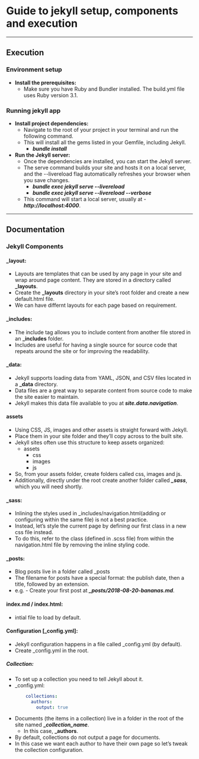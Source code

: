 # Guide to jekyll setup, components and execution

-----

## Execution
### Environment setup
  
  * **Install the prerequisites:** 
    * Make sure you have Ruby and Bundler installed. The build.yml file uses Ruby version 3.1.
  

### Running jekyll app 
  
  * **Install project dependencies:** 
    * Navigate to the root of your project in your terminal and run the following command. 
    * This will install all the gems listed in your Gemfile, including Jekyll.
      * ***bundle install***
  * **Run the Jekyll server:** 
    * Once the dependencies are installed, you can start the Jekyll server. 
    * The serve command builds your site and hosts it on a local server, and the --livereload flag automatically refreshes your browser when you save changes.
      * ***bundle exec jekyll serve --livereload***
      * ***bundle exec jekyll serve --livereload --verbose***
    * This command will start a local server, usually at - ***http://localhost:4000***.

-----

## Documentation

### Jekyll Components

#### _layout:
* Layouts are templates that can be used by any page in your site and wrap around page content. They are stored in a directory called **_layouts**.
* Create the **_layouts** directory in your site’s root folder and create a new default.html file.
* We can have differnt layouts for each page based on requirement.


#### _includes:
* The include tag allows you to include content from another file stored in an **_includes** folder. 
* Includes are useful for having a single source for source code that repeats around the site or for improving the readability.


#### _data:
* Jekyll supports loading data from YAML, JSON, and CSV files located in a **_data** directory.
* Data files are a great way to separate content from source code to make the site easier to maintain.
* Jekyll makes this data file available to you at ***site.data.navigation***.


#### assets
* Using CSS, JS, images and other assets is straight forward with Jekyll. 
* Place them in your site folder and they’ll copy across to the built site.
* Jekyll sites often use this structure to keep assets organized:
  * assets
    * css
    * images
    * js
* So, from your assets folder, create folders called css, images and js.
* Additionally, directly under the root create another folder called ***_sass***, which you will need shortly.


#### _sass:
* Inlining the styles used in _includes/navigation.html(adding or configuring within the same file) is not a best practice.
* Instead, let’s style the current page by defining our first class in a new css file instead.
* To do this, refer to the class (defined in .scss file) from within the navigation.html file by removing the inline styling code.

#### _posts:
* Blog posts live in a folder called _posts
* The filename for posts have a special format: the publish date, then a title, followed by an extension.
* e.g. - Create your first post at ***_posts/2018-08-20-bananas.md***.


#### index\.md / index.html:
* intial file to load by default.


#### Configuration [_config.yml]:
* Jekyll configuration happens in a file called _config.yml (by default).
* Create _config.yml in the root.

##### Collection:
  * To set up a collection you need to tell Jekyll about it.
  * _config.yml:
    ```yml 
        collections:
          authors:
            output: true
    ```
  * Documents (the items in a collection) live in a folder in the root of the site named **_*collection_name***. 
    * In this case, **_authors**.
  * By default, collections do not output a page for documents. 
  * In this case we want each author to have their own page so let’s tweak the collection configuration.

